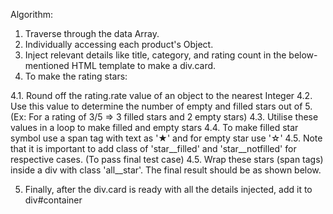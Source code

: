 Algorithm:
1. Traverse through the data Array.
2. Individually accessing each product's Object.
3. Inject relevant details like title, category, and rating count in the below-mentioned HTML template to make a div.card.
4. To make the rating stars:

4.1. Round off the rating.rate value of an object to the nearest Integer
4.2. Use this value to determine the number of empty and filled stars out of 5. (Ex: For a rating of 3/5 => 3 filled stars and 2 empty stars)
4.3. Utilise these values in a loop to make filled and empty stars
4.4. To make filled star symbol use a span tag with text as '&#9733;' and for empty star use '&#9734;'
4.5. Note that it is important to add class of 'star__filled' and 'star__notfilled' for respective cases. (To pass final test case)
4.5. Wrap these stars (span tags) inside a div with class 'all__star'. The final result should be as shown below.
<!-- <div class="all__star">
<span class="star__filled">&#9733;</span>
<span class="star__filled">&#9733;</span>
<span class="star__filled">&#9733;</span>
<span class="star__filled">&#9733;</span>
<span class="star__notfilled">&#9734;</span>
</div> -->
5. Finally, after the div.card is ready with all the details injected, add it to div#container